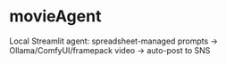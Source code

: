 # movieAgent
Local Streamlit agent: spreadsheet-managed prompts → Ollama/ComfyUI/framepack video → auto-post to SNS
